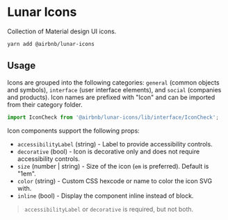 # Lunar Icons

Collection of Material design UI icons.

```bash static
yarn add @airbnb/lunar-icons
```

## Usage

Icons are grouped into the following categories: `general` (common objects and symbols), `interface`
(user interface elements), and `social` (companies and products). Icon names are prefixed with
"Icon" and can be imported from their category folder.

```js static
import IconCheck from '@airbnb/lunar-icons/lib/interface/IconCheck';
```

Icon components support the following props:

- `accessibilityLabel` (string) - Label to provide accessibility controls.
- `decorative` (bool) - Icon is decorative only and does not require accessibility controls.
- `size` (number | string) - Size of the icon (`em` is preferred). Default is "1em".
- `color` (string) - Custom CSS hexcode or name to color the icon SVG with.
- `inline` (bool) - Display the component inline instead of block.

> `accessibilityLabel` or `decorative` is required, but not both.

